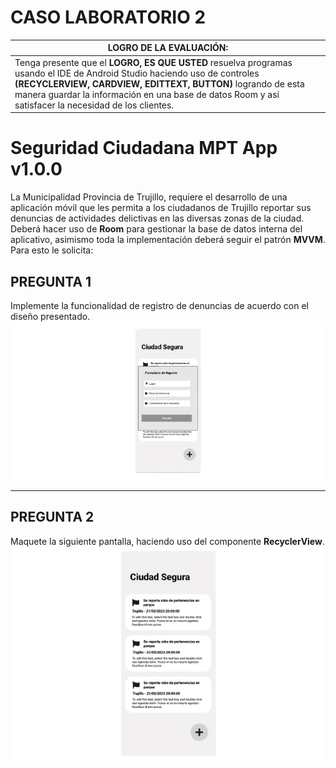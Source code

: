 # CASO LABORATORIO 2

|LOGRO DE LA EVALUACIÓN: |
| ------------------------| 
|Tenga presente que el **LOGRO, ES QUE USTED** resuelva programas usando el IDE de Android Studio haciendo uso de controles **(RECYCLERVIEW, CARDVIEW, EDITTEXT, BUTTON)** logrando de esta manera guardar la información en una base de datos Room y así satisfacer la necesidad de los clientes. | 

# Seguridad Ciudadana MPT App v1.0.0
La Municipalidad Provincia de Trujillo, requiere el desarrollo de una aplicación móvil que les permita a los ciudadanos de Trujillo reportar sus denuncias de actividades delictivas en las diversas zonas de la ciudad. Deberá hacer uso de **Room** para gestionar la base de datos interna del aplicativo, asimismo toda la implementación deberá seguir el patrón **MVVM**. Para esto le solicita:

## PREGUNTA 1
Implemente la funcionalidad de registro de denuncias de acuerdo con el diseño presentado.
![Ciudad Segura App](/public/ciudad-segura-app.png)

---
## PREGUNTA 2
Maquete la siguiente pantalla, haciendo uso del componente **RecyclerView**.
![Ciudad Segura List](/public/ciudad-segura-list.png)
